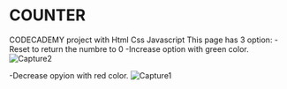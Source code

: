 # COUNTER
CODECADEMY project with Html Css Javascript
This page has 3 option:
-Reset to return the numbre to 0
-Increase option with green color.
![Capture2](https://user-images.githubusercontent.com/68642784/116771508-5843b200-aa4c-11eb-89ba-354a691da4b3.PNG)

-Decrease opyion with red color.
![Capture1](https://user-images.githubusercontent.com/68642784/116771507-54179480-aa4c-11eb-8c23-2f702edae110.PNG)
